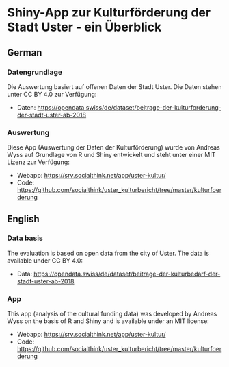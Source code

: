 # Shiny-App zur Kulturförderung der Stadt Uster - ein Überblick

## German
### Datengrundlage
Die Auswertung basiert auf offenen Daten der Stadt Uster. Die Daten stehen unter CC BY 4.0 zur Verfügung:
- Daten: https://opendata.swiss/de/dataset/beitrage-der-kulturforderung-der-stadt-uster-ab-2018

### Auswertung
Diese App (Auswertung der Daten der Kulturförderung) wurde von Andreas Wyss auf Grundlage von R und Shiny entwickelt und steht unter einer MIT Lizenz zur Verfügung:
- Webapp: https://srv.socialthink.net/app/uster-kultur/
- Code: https://github.com/socialthink/uster_kulturbericht/tree/master/kulturfoerderung

## English
### Data basis
The evaluation is based on open data from the city of Uster. The data is available under CC BY 4.0:
- Data: https://opendata.swiss/de/dataset/beitrage-der-kulturbedarf-der-stadt-uster-ab-2018

### App
This app (analysis of the cultural funding data) was developed by Andreas Wyss on the basis of R and Shiny and is available under an MIT license:
- Webapp: https://srv.socialthink.net/app/uster-kultur/
- Code: https://github.com/socialthink/uster_kulturbericht/tree/master/kulturfoerderung
